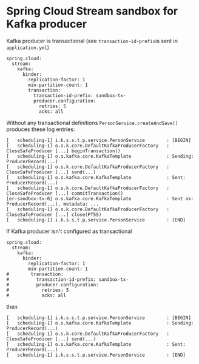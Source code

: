 # Spring Cloud Stream sandbox for Kafka producer 

Kafka producer is transactional (see `transaction-id-prefix`is sent in `application.yml`)
```
spring.cloud:
  stream:
    kafka:
      binder:
        replication-factor: 1
        min-partition-count: 1
        transaction:
          transaction-id-prefix: sandbox-tx-
          producer.configuration:
            retries: 5
            acks: all
```

Without any transactional definitions `PersonService.createAndSave()` produces these log entries:

```
[   scheduling-1] i.k.s.s.t.p.service.PersonService        : [BEGIN]
[   scheduling-1] o.s.k.core.DefaultKafkaProducerFactory   : CloseSafeProducer [...] beginTransaction()
[   scheduling-1] o.s.kafka.core.KafkaTemplate             : Sending: ProducerRecord(...)
[   scheduling-1] o.s.k.core.DefaultKafkaProducerFactory   : CloseSafeProducer [...] send(...)
[   scheduling-1] o.s.kafka.core.KafkaTemplate             : Sent: ProducerRecord(...)
[   scheduling-1] o.s.k.core.DefaultKafkaProducerFactory   : CloseSafeProducer [...] commitTransaction()
[er-sandbox-tx-0] o.s.kafka.core.KafkaTemplate             : Sent ok: ProducerRecord(...), metadata: ...
[   scheduling-1] o.s.k.core.DefaultKafkaProducerFactory   : CloseSafeProducer [...] close(PT5S)
[   scheduling-1] i.k.s.s.t.p.service.PersonService        : [END]
```

If Kafka producer isn't configured as transactional

```
spring.cloud:
  stream:
    kafka:
      binder:
        replication-factor: 1
        min-partition-count: 1
#        transaction:
#          transaction-id-prefix: sandbox-tx-
#          producer.configuration:
#            retries: 5
#            acks: all
```

then

```
[   scheduling-1] i.k.s.s.t.p.service.PersonService        : [BEGIN]
[   scheduling-1] o.s.kafka.core.KafkaTemplate             : Sending: ProducerRecord(...)
[   scheduling-1] o.s.k.core.DefaultKafkaProducerFactory   : CloseSafeProducer [...] send(...)
[   scheduling-1] o.s.kafka.core.KafkaTemplate             : Sent: ProducerRecord(...)
[   scheduling-1] i.k.s.s.t.p.service.PersonService        : [END]
```